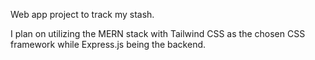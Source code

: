 Web app project to track my stash.

I plan on utilizing the MERN stack with Tailwind CSS as the chosen CSS framework while Express.js being the backend.

